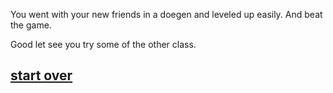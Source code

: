 You went with your new friends in a doegen and leveled up easily.
And beat the game.


Good let see you try some of the other class.

## [start over](../beginning.md)
